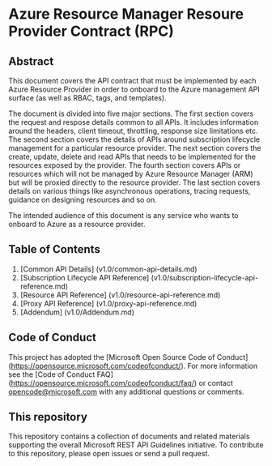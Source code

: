 # Azure Resource Manager Resoure Provider Contract (RPC)

## Abstract
This document covers the API contract that must be implemented by each Azure Resource Provider in order to onboard to the Azure management API surface (as well as RBAC, tags, and templates).

The document is divided into five major sections. The first section covers the request and respose details common to all APIs. It includes information around the headers, client timeout, throttling, response size limitations etc. The second section covers the details of APIs around subscription lifecycle management for a particular resource provider. The next section covers the create, update, delete and read APIs that needs to be implemented for the resources exposed by the provider. The fourth section covers APIs or resources which will not be managed by Azure Resource Manager (ARM) but will be proxied directly to the resource provider. The last section covers details on various things like asynchronous operations, tracing requests, guidance on designing resources and so on.

The intended audience of this document is any service who wants to onboard to Azure as a resource provider. 

## Table of Contents
1. [Common API Details] (v1.0/common-api-details.md) <br/>
2. [Subscription Lifecycle API Reference] (v1.0/subscription-lifecycle-api-reference.md) <br/>
3. [Resource API Reference] (v1.0/resource-api-reference.md)
4. [Proxy API Reference] (v1.0/proxy-api-reference.md)
5. [Addendum] (v1.0/Addendum.md)

## Code of Conduct
This project has adopted the [Microsoft Open Source Code of Conduct] (https://opensource.microsoft.com/codeofconduct/). For more information see the [Code of Conduct FAQ] (https://opensource.microsoft.com/codeofconduct/faq/) or contact opencode@microsoft.com with any additional questions or comments.

## This repository
This repository contains a collection of documents and related materials supporting the overall Microsoft REST API Guidelines initiative. To contribute to this repository, please open issues or send a pull request.
